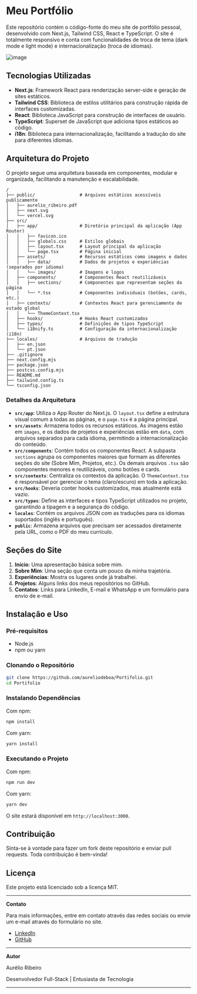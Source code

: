 # Meu Portfólio

Este repositório contém o código-fonte do meu site de portfólio pessoal, desenvolvido com Next.js, Tailwind CSS, React e TypeScript. O site é totalmente responsivo e conta com funcionalidades de troca de tema (dark mode e light mode) e internacionalização (troca de idiomas).

![image](https://github.com/user-attachments/assets/d5d6b7da-f6d4-468b-82d9-6650f2619c44)

## Tecnologias Utilizadas

- **Next.js**: Framework React para renderização server-side e geração de sites estáticos.
- **Tailwind CSS**: Biblioteca de estilos utilitários para construção rápida de interfaces customizadas.
- **React**: Biblioteca JavaScript para construção de interfaces de usuário.
- **TypeScript**: Superset de JavaScript que adiciona tipos estáticos ao código.
- **i18n**: Biblioteca para internacionalização, facilitando a tradução do site para diferentes idiomas.

## Arquitetura do Projeto

O projeto segue uma arquitetura baseada em componentes, modular e organizada, facilitando a manutenção e escalabilidade.

```
/
├── public/                 # Arquivos estáticos acessíveis publicamente
│   ├── aurelio_ribeiro.pdf
│   ├── next.svg
│   └── vercel.svg
├── src/
│   ├── app/                # Diretório principal da aplicação (App Router)
│   │   ├── favicon.ico
│   │   ├── globals.css     # Estilos globais
│   │   ├── layout.tsx      # Layout principal da aplicação
│   │   └── page.tsx        # Página inicial
│   ├── assets/             # Recursos estáticos como imagens e dados
│   │   ├── data/           # Dados de projetos e experiências (separados por idioma)
│   │   └── images/         # Imagens e logos
│   ├── components/         # Componentes React reutilizáveis
│   │   ├── sections/       # Componentes que representam seções da página
│   │   └── *.tsx           # Componentes individuais (botões, cards, etc.)
│   ├── contexts/           # Contextos React para gerenciamento de estado global
│   │   └── ThemeContext.tsx
│   ├── hooks/              # Hooks React customizados
│   ├── types/              # Definições de tipos TypeScript
│   └── i18nify.ts          # Configuração da internacionalização (i18n)
├── locales/                # Arquivos de tradução
│   ├── en.json
│   └── pt.json
├── .gitignore
├── next.config.mjs
├── package.json
├── postcss.config.mjs
├── README.md
├── tailwind.config.ts
└── tsconfig.json
```

### Detalhes da Arquitetura

- **`src/app`**: Utiliza o App Router do Next.js. O `layout.tsx` define a estrutura visual comum a todas as páginas, e o `page.tsx` é a página principal.
- **`src/assets`**: Armazena todos os recursos estáticos. As imagens estão em `images`, e os dados de projetos e experiências estão em `data`, com arquivos separados para cada idioma, permitindo a internacionalização do conteúdo.
- **`src/components`**: Contém todos os componentes React. A subpasta `sections` agrupa os componentes maiores que formam as diferentes seções do site (Sobre Mim, Projetos, etc.). Os demais arquivos `.tsx` são componentes menores e reutilizáveis, como botões e cards.
- **`src/contexts`**: Centraliza os contextos da aplicação. O `ThemeContext.tsx` é responsável por gerenciar o tema (claro/escuro) em toda a aplicação.
- **`src/hooks`**: Deveria conter hooks customizados, mas atualmente está vazio.
- **`src/types`**: Define as interfaces e tipos TypeScript utilizados no projeto, garantindo a tipagem e a segurança do código.
- **`locales`**: Contém os arquivos JSON com as traduções para os idiomas suportados (inglês e português).
- **`public`**: Armazena arquivos que precisam ser acessados diretamente pela URL, como o PDF do meu currículo.

## Seções do Site

1.  **Início**: Uma apresentação básica sobre mim.
2.  **Sobre Mim**: Uma seção que conta um pouco da minha trajetória.
3.  **Experiências**: Mostra os lugares onde já trabalhei.
4.  **Projetos**: Alguns links dos meus repositórios no GitHub.
5.  **Contatos**: Links para LinkedIn, E-mail e WhatsApp e um formulário para envio de e-mail.

## Instalação e Uso

### Pré-requisitos

- Node.js
- npm ou yarn

### Clonando o Repositório

```bash
git clone https://github.com/aureliodeboa/Portifolio.git
cd Portifolio
```

### Instalando Dependências

Com npm:

```bash
npm install
```

Com yarn:

```bash
yarn install
```

### Executando o Projeto

Com npm:

```bash
npm run dev
```

Com yarn:

```bash
yarn dev
```

O site estará disponível em `http://localhost:3000`.

## Contribuição

Sinta-se à vontade para fazer um fork deste repositório e enviar pull requests. Toda contribuição é bem-vinda!

## Licença

Este projeto está licenciado sob a licença MIT.

---

**Contato**

Para mais informações, entre em contato através das redes sociais ou envie um e-mail através do formulário no site.

- [LinkedIn](https://www.linkedin.com/in/aurelioribeiro/)
- [GitHub](https://github.com/aureliodeboa)

---

**Autor**

Aurélio Ribeiro

Desenvolvedor Full-Stack | Entusiasta de Tecnologia

---